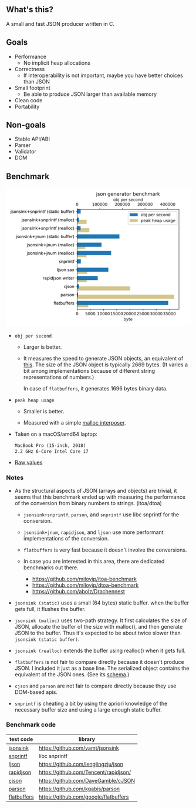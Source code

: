 ## What's this?

A small and fast JSON producer written in C.

## Goals

* Performance
  * No implicit heap allocations
* Correctness
  * If interoperability is not important, maybe you have better choices than JSON
* Small footprint
  * Be able to produce JSON larger than available memory
* Clean code
* Portability

## Non-goals

* Stable API/ABI
* Parser
* Validator
* DOM 

## Benchmark

![Graph](./bench/result.svg)

* `obj per second`

  * Larger is better.

  * It measures the speed to generate JSON objects, an equivalent of
    [this](bench/example.json).
    The size of the JSON object is typically 2669 bytes. (It varies a bit
    among implementations because of different string representations of
    numbers.)

    In case of `flatbuffers`, it generates 1696 bytes binary data.

* `peak heap usage`

  * Smaller is better.

  * Measured with a simple [malloc interposer](bench/malloc_interposer.c).

* Taken on a macOS/amd64 laptop:

  ```
  MacBook Pro (15-inch, 2018)
  2.2 GHz 6-Core Intel Core i7
  ```

* [Raw values](./bench/result.csv)

### Notes

* As the structural aspects of JSON (arrays and objects) are trivial,
  it seems that this benchmark ended up with measuring the performance
  of the conversion from binary numbers to strings. (itoa/dtoa)

  * `jsonsink+snprintf`, `parson`, and `snprintf` use libc snprintf for
  the conversion.

  * `jsonsink+jnum`, `rapidjson`, and `ljson` use more performant
    implementations of the conversion.

  * `flatbuffers` is very fast because it doesn't involve the conversions.

  * In case you are interested in this area, there are dedicated
    benchmarks out there.

    * https://github.com/miloyip/itoa-benchmark
    * https://github.com/miloyip/dtoa-benchmark
    * https://github.com/abolz/Drachennest

* `jsonsink (static)` uses a small (64 bytes) static buffer.
  when the buffer gets full, it flushes the buffer.

* `jsonsink (malloc)` uses two-path strategy. It first calculates the
  size of JSON, allocate the buffer of the size with malloc(), and then
  generate JSON to the buffer. Thus it's expected to be about twice slower
  than `jsonsink (static buffer)`.

* `jsonsink (realloc)` extends the buffer using realloc() when it gets full.

* `flatbuffers` is not fair to compare directly because it doesn't produce JSON.
  I included it just as a base line.
  The serialized object contains the equivalent of the JSON ones.
  (See its [schema](./bench/test.fbs).)

* `cjson` and `parson` are not fair to compare directly because they use DOM-based apis.

* `snprintf` is cheating a bit by using the apriori knowledge of
  the necessary buffer size and using a large enough static buffer.

### Benchmark code

| test code                              | library
| -------------------------------------- | ------------------------------------------
| [jsonsink](./bench/jsonsink.c)         | https://github.com/yamt/jsonsink
| [snprintf](./bench/snprintf.c)         | libc snprintf
| [ljson](./bench/ljson.c)               | https://github.com/lengjingzju/json
| [rapidjson](./bench/rapidjson.cxx)     | https://github.com/Tencent/rapidjson/
| [cjson](./bench/cjson.c)               | https://github.com/DaveGamble/cJSON
| [parson](./bench/parson.c)             | https://github.com/kgabis/parson
| [flatbuffers](./bench/flatbuffers.cxx) | https://github.com/google/flatbuffers
